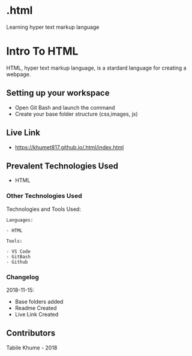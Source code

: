 # .html
Learning hyper text markup language 

# Intro To HTML

HTML, hyper text markup language, is a stardard language for creating a webpage.

## Setting up your workspace

- Open Git Bash and launch the command 
- Create your base folder structure (css,images, js)

## Live Link
- https://khumet817.github.io/.html/index.html

## Prevalent Technologies Used

 - HTML
 

### Other Technologies Used

Technologies and Tools Used:

```
Languages:

- HTML

```
```
Tools:

- VS Code
- GitBash
- Github

```

### Changelog

2018-11-15:
- Base folders added
- Readme Created
- Live Link Created

## Contributors

Tabile Khume - 2018